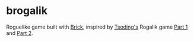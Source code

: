 # brogalik

Roguelike game built with [Brick](https://github.com/jtdaugherty/brick), inspired by [Tsoding's](https://www.twitch.tv/tsoding) Rogalik game [Part 1](https://www.twitch.tv/videos/962608412) and [Part 2](https://www.twitch.tv/videos/963635203).
